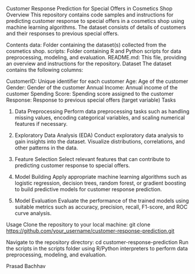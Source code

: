Customer Response Prediction for Special Offers in Cosmetics Shop
Overview
This repository contains code samples and instructions for predicting customer response to special offers in a cosmetics shop using machine learning algorithms. The dataset consists of details of customers and their responses to previous special offers.

Contents
data: Folder containing the dataset(s) collected from the cosmetics shop.
scripts: Folder containing R and Python scripts for data preprocessing, modeling, and evaluation.
README.md: This file, providing an overview and instructions for the repository.
Dataset
The dataset contains the following columns:

CustomerID: Unique identifier for each customer
Age: Age of the customer
Gender: Gender of the customer
Annual Income: Annual income of the customer
Spending Score: Spending score assigned to the customer
Response: Response to previous special offers (target variable)
Tasks
1. Data Preprocessing
Perform data preprocessing tasks such as handling missing values, encoding categorical variables, and scaling numerical features if necessary.

2. Exploratory Data Analysis (EDA)
Conduct exploratory data analysis to gain insights into the dataset. Visualize distributions, correlations, and other patterns in the data.

3. Feature Selection
Select relevant features that can contribute to predicting customer response to special offers.

4. Model Building
Apply appropriate machine learning algorithms such as logistic regression, decision trees, random forest, or gradient boosting to build predictive models for customer response prediction.

5. Model Evaluation
Evaluate the performance of the trained models using suitable metrics such as accuracy, precision, recall, F1-score, and ROC curve analysis.

Usage
Clone the repository to your local machine:
git clone https://github.com/your_username/customer-response-prediction.git


Navigate to the repository directory:
cd customer-response-prediction
Run the scripts in the scripts folder using R/Python interpreters to perform data preprocessing, modeling, and evaluation.

Prasad Bachhav